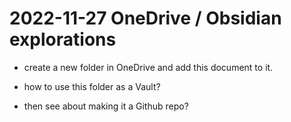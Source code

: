 # 2022-11-27 OneDrive / Obsidian explorations

- create a new folder in OneDrive and add this document to it.
- how to use this folder as a Vault?

- then see about making it a Github repo?


